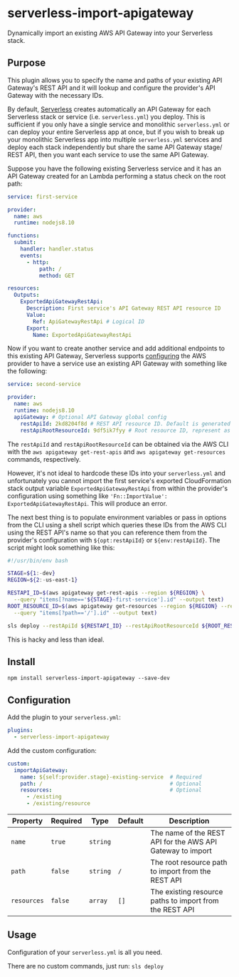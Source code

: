 # serverless-import-apigateway

Dynamically import an existing AWS API Gateway into your Serverless stack.

## Purpose

This plugin allows you to specify the name and paths of your existing API Gateway's REST API and it will lookup and configure the provider's API Gateway with the necessary IDs.

By default, [Serverless](https://https://serverless.com) creates automatically an API Gateway for each Serverless stack or service (i.e. `serverless.yml`) you deploy. This is sufficient if you only have a single service and monolithic `serverless.yml` or can deploy your entire Serverless app at once, but if you wish to break up your monolithic Serverless app into multiple `serverless.yml` services and deploy each stack independently but share the same API Gateway stage/ REST API, then you want each service to use the same API Gateway.

Suppose you have the following existing Serverless service and it has an API Gateway created for an Lambda performing a status check on the root path:

```yaml
service: first-service

provider:
  name: aws
  runtime: nodejs8.10

functions:
  submit:
    handler: handler.status
    events:
      - http:
          path: /
          method: GET

resources:
  Outputs:
    ExportedApiGatewayRestApi:
      Description: First service's API Gateway REST API resource ID
      Value:
        Ref: ApiGatewayRestApi # Logical ID
      Export:
        Name: ExportedApiGatewayRestApi
```

Now if you want to create another service and add additional endpoints to this existing API Gateway, Serverless supports [configuring](https://serverless.com/framework/docs/providers/aws/guide/serverless.yml) the AWS provider to have a service use an existing API Gateway with something like the following:

```yaml
service: second-service

provider:
  name: aws
  runtime: nodejs8.10
  apiGateway: # Optional API Gateway global config
    restApiId: 2kd8204f8d # REST API resource ID. Default is generated by the framework
    restApiRootResourceId: 9df5ik7fyy # Root resource ID, represent as / path
```

The `restApiId` and `restApiRootResourceId` can be obtained via the AWS CLI with the `aws apigateway get-rest-apis` and `aws apigateway get-resources` commands, respectively.

However, it's not ideal to hardcode these IDs into your `serverless.yml` and unfortunately you cannot import the first service's exported CloudFormation stack output variable `ExportedApiGatewayRestApi` from within the provider's configuration using something like `'Fn::ImportValue': ExportedApiGatewayRestApi`. This will produce an error.

The next best thing is to populate environment variables or pass in options from the CLI using a shell script which queries these IDs from the AWS CLI using the REST API's name so that you can reference them from the provider's configuration with `${opt:restApiId}` or `${env:restApiId}`. The script might look something like this:

```bash
#!/usr/bin/env bash

STAGE=${1:-dev}
REGION=${2:-us-east-1}

RESTAPI_ID=$(aws apigateway get-rest-apis --region ${REGION} \
  --query "items[?name=='${STAGE}-first-service'].id" --output text)
ROOT_RESOURCE_ID=$(aws apigateway get-resources --region ${REGION} --rest-api-id ${RESTAPI_ID} \
  --query "items[?path=='/'].id" --output text)

sls deploy --restApiId ${RESTAPI_ID} --restApiRootResourceId ${ROOT_RESOURCE_ID}
```

This is hacky and less than ideal.

## Install

`npm install serverless-import-apigateway --save-dev`

## Configuration

Add the plugin to your `serverless.yml`:

```yaml
plugins:
  - serverless-import-apigateway
```

Add the custom configuration:

```yaml
custom:
  importApiGateway:
    name: ${self:provider.stage}-existing-service  # Required
    path: /                                        # Optional
    resources:                                     # Optional
      - /existing
      - /existing/resource
```

| Property    | Required | Type     | Default | Description                                                |
|-------------|----------|----------|---------|------------------------------------------------------------|
| `name`      |  `true`  | `string` |         | The name of the REST API for the AWS API Gateway to import |
| `path`      |  `false` | `string` |   `/`   | The root resource path to import from the REST API         |
| `resources` |  `false` |  `array` |   `[]`  | The existing resource paths to import from the REST API    |

## Usage

Configuration of your `serverless.yml` is all you need.

There are no custom commands, just run: `sls deploy`
